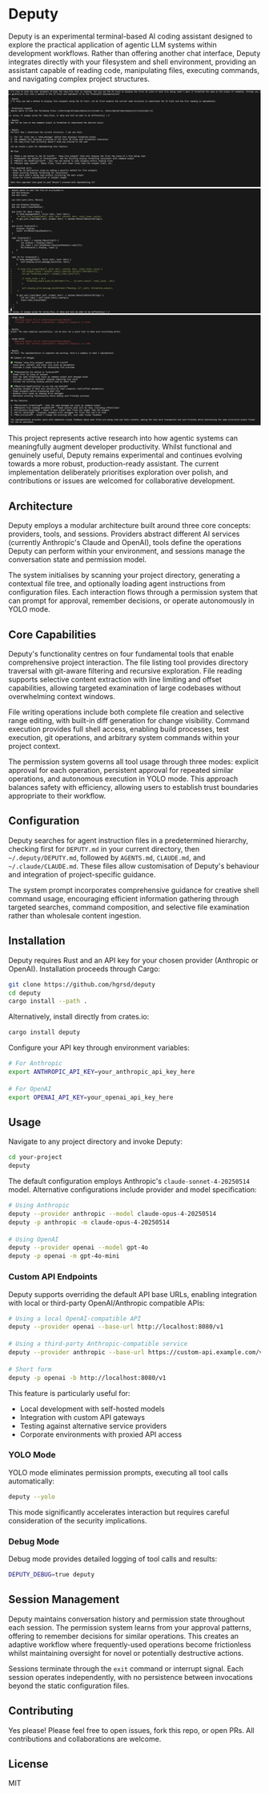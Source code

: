 # Deputy

Deputy is an experimental terminal-based AI coding assistant designed to explore the practical application of agentic LLM systems within development workflows. Rather than offering another chat interface, Deputy integrates directly with your filesystem and shell environment, providing an assistant capable of reading code, manipulating files, executing commands, and navigating complex project structures.

![](assets/e1.png)
![](assets/e2.png)
![](assets/e3.png)

This project represents active research into how agentic systems can meaningfully augment developer productivity. Whilst functional and genuinely useful, Deputy remains experimental and continues evolving towards a more robust, production-ready assistant. The current implementation deliberately prioritises exploration over polish, and contributions or issues are welcomed for collaborative development.

## Architecture

Deputy employs a modular architecture built around three core concepts: providers, tools, and sessions. Providers abstract different AI services (currently Anthropic's Claude and OpenAI), tools define the operations Deputy can perform within your environment, and sessions manage the conversation state and permission model.

The system initialises by scanning your project directory, generating a contextual file tree, and optionally loading agent instructions from configuration files. Each interaction flows through a permission system that can prompt for approval, remember decisions, or operate autonomously in YOLO mode.

## Core Capabilities

Deputy's functionality centres on four fundamental tools that enable comprehensive project interaction. The file listing tool provides directory traversal with git-aware filtering and recursive exploration. File reading supports selective content extraction with line limiting and offset capabilities, allowing targeted examination of large codebases without overwhelming context windows.

File writing operations include both complete file creation and selective range editing, with built-in diff generation for change visibility. Command execution provides full shell access, enabling build processes, test execution, git operations, and arbitrary system commands within your project context.

The permission system governs all tool usage through three modes: explicit approval for each operation, persistent approval for repeated similar operations, and autonomous execution in YOLO mode. This approach balances safety with efficiency, allowing users to establish trust boundaries appropriate to their workflow.

## Configuration

Deputy searches for agent instruction files in a predetermined hierarchy, checking first for `DEPUTY.md` in your current directory, then `~/.deputy/DEPUTY.md`, followed by `AGENTS.md`, `CLAUDE.md`, and `~/.claude/CLAUDE.md`. These files allow customisation of Deputy's behaviour and integration of project-specific guidance.

The system prompt incorporates comprehensive guidance for creative shell command usage, encouraging efficient information gathering through targeted searches, command composition, and selective file examination rather than wholesale content ingestion.

## Installation

Deputy requires Rust and an API key for your chosen provider (Anthropic or OpenAI). Installation proceeds through Cargo:

```bash
git clone https://github.com/hgrsd/deputy
cd deputy
cargo install --path .
```

Alternatively, install directly from crates.io:

```bash
cargo install deputy
```

Configure your API key through environment variables:

```bash
# For Anthropic
export ANTHROPIC_API_KEY=your_anthropic_api_key_here

# For OpenAI
export OPENAI_API_KEY=your_openai_api_key_here
```

## Usage

Navigate to any project directory and invoke Deputy:

```bash
cd your-project
deputy
```

The default configuration employs Anthropic's `claude-sonnet-4-20250514` model. Alternative configurations include provider and model specification:

```bash
# Using Anthropic
deputy --provider anthropic --model claude-opus-4-20250514
deputy -p anthropic -m claude-opus-4-20250514

# Using OpenAI
deputy --provider openai --model gpt-4o
deputy -p openai -m gpt-4o-mini
```

### Custom API Endpoints

Deputy supports overriding the default API base URLs, enabling integration with local or third-party OpenAI/Anthropic compatible APIs:

```bash
# Using a local OpenAI-compatible API
deputy --provider openai --base-url http://localhost:8080/v1

# Using a third-party Anthropic-compatible service
deputy --provider anthropic --base-url https://custom-api.example.com/v1

# Short form
deputy -p openai -b http://localhost:8080/v1
```

This feature is particularly useful for:
- Local development with self-hosted models
- Integration with custom API gateways
- Testing against alternative service providers
- Corporate environments with proxied API access

### YOLO Mode

YOLO mode eliminates permission prompts, executing all tool calls automatically:

```bash
deputy --yolo
```

This mode significantly accelerates interaction but requires careful consideration of the security implications.

### Debug Mode

Debug mode provides detailed logging of tool calls and results:

```bash
DEPUTY_DEBUG=true deputy
```

## Session Management

Deputy maintains conversation history and permission state throughout each session. The permission system learns from your approval patterns, offering to remember decisions for similar operations. This creates an adaptive workflow where frequently-used operations become frictionless whilst maintaining oversight for novel or potentially destructive actions.

Sessions terminate through the `exit` command or interrupt signal. Each session operates independently, with no persistence between invocations beyond the static configuration files.

## Contributing

Yes please! Please feel free to open issues, fork this repo, or open PRs. All contributions and collaborations are welcome.

## License

MIT